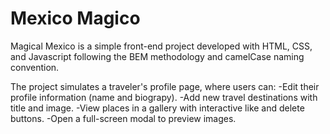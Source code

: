 # Mexico Magico

Magical Mexico is a simple front-end project developed with HTML, CSS, and Javascript following the BEM methodology and camelCase naming convention.

The project simulates a traveler's profile page, where users can:
-Edit their profile information (name and biograpy).
-Add new travel destinations with title and image.
-View places in a gallery with interactive like and delete buttons.
-Open a full-screen modal to preview images.



